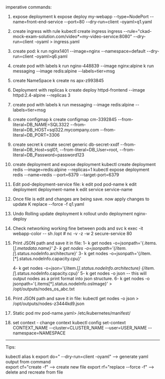 imperative commands:

1. expose deployment
     k expose deploy my-webapp --type=NodePort --name=front-end-service --port=80 --dry-run=client -oyaml>q1.yaml

2. create ingress with rule
     kubectl create ingress ingress --rule="ckad-mock-exam-solution.com/video*=my-video-service:8080" --dry-run=client -oyaml > ingress.yaml

3. create pod:
     k run nginx1401 --image=nginx --namespace=default --dry-run=client -oyaml>q6.yaml

4. create pod with labels
     k run nginx-448839 --image nginx:alpine 
     k run messaging --image redis:alpine --labels=tier=msg

5. create NameSpace
     k create ns apx-z993845

6. Deployment with replicas
     k create deploy httpd-frontend --image httpd:2.4-alpine --replicas 3

7. create pod with labels
     k run messaging --image redis:alpine --labels=tier=msg

8. create configmap
     k create configmap cm-3392845 --from-literal=DB_NAME=SQL3322 --from-literal=DB_HOST=sql322.mycompany.com --from-literal=DB_PORT=3306

9. create secret
     k create secret generic db-secret-xxdf --from-literal=DB_Host=sql01,    --from-literal=DB_User=root, --from-literal=DB_Password=password123

10. create deployment and expose deployment
     kubectl create deployment redis --image=redis:alpine --replicas=1
     kubectl expose deployment redis --name=redis --port=6379 --target-port=6379

11. Edit pod-deployment-service file:
     k edit pod pod-name 
     k edit deployment deployment-name
     k edit service service-name 
    

12. Once file is edit and changes are being save. now apply changes to update
     K replace --force -f q1.yaml 

13. Undo Rolling update deployment
     k rollout undo deployment nginx-deploy

14. Check networking working fine between pods and svc
     k exec -it webapp-color -- sh
     /opt # nc -v -z -w 2 secure-service 80

15. Print JSON path and save it in file:
    1- k get nodes -o=jsonpath='{.items.[*].metadata.name}'
    2- k get nodes -o=jsonpath='{/item.[*].status.nodeInfo.architecture}'
    3- k get nodes -o=jsonpath='{/item.[*].status.nodeInfo.capacity.cpu}'

    4- k get nodes -o=json='{/item.[*].status.nodeInfo.architecture} {/item.[*].status.nodeInfo.capacity.cpu}'
    5- k get nodes -o json -- this will output nodes as a print format into json structure.
    6- k get nodes -o jsonpath='{.items[*].status.nodeInfo.osImage}' > /opt/outputs/nodes_os_abc.txt

16. Print JSON path and save it in file:
     kubectl get nodes -o json > /opt/outputs/nodes-z3444kd9.json

17. Static pod
     mv pod-name.yaml> /etc/kubernetes/manifest/

18. set context - change context
     kubectl config set-context CONTEXT_NAME --cluster=CLUSTER_NAME --user=USER_NAME --namespace=NAMESPACE

--------------

Tips:

kubectl alias k
export do=" --dry-run=client -oyaml" --> generate yaml output from command   
export cf="create -f" --> create new file
export rf="replace --force -f" --> delete and recreate from file

